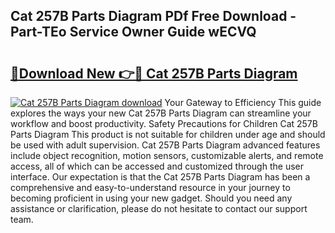 ## Cat 257B Parts Diagram PDf Free Download - Part-TEo Service Owner Guide wECVQ

# <h2><a href="http://dftko2.blite.top/?on=Cat+257B+Parts+Diagram">🔗Download New 👉🔴 Cat 257B Parts Diagram</a></h2>

[![Cat 257B Parts Diagram download](https://i.imgur.com/lujVjoI.png)](http://dftko2.blite.top/?on=Cat+257B+Parts+Diagram)
Your Gateway to Efficiency This guide explores the ways your new Cat 257B Parts Diagram can streamline your workflow and boost productivity. Safety Precautions for Children Cat 257B Parts Diagram This product is not suitable for children under age and should be used with adult supervision. Cat 257B Parts Diagram advanced features include object recognition, motion sensors, customizable alerts, and remote access, all of which can be accessed and customized through the user interface. Our expectation is that the Cat 257B Parts Diagram has been a comprehensive and easy-to-understand resource in your journey to becoming proficient in using your new gadget. Should you need any assistance or clarification, please do not hesitate to contact our support team.

